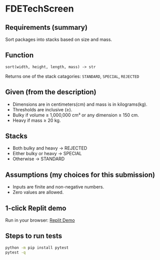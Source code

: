 # FDETechScreen

## Requirements (summary)
Sort packages into stacks based on size and mass.

## Function
`sort(width, height, length, mass) -> str`

Returns one of the stack catagories: `STANDARD`, `SPECIAL`, `REJECTED`

## Given (from the description)
- Dimensions are in centimeters(cm) and mass is in kilograms(kg).
- Thresholds are inclusive (≥).
- Bulky if volume ≥ 1,000,000 cm³ or any dimension ≥ 150 cm.
- Heavy if mass ≥ 20 kg.

## Stacks
- Both bulky and heavy -> REJECTED
- Either bulky or heavy -> SPECIAL
- Otherwise -> STANDARD

## Assumptions (my choices for this submission)
- Inputs are finite and non-negative numbers.
- Zero values are allowed.

## 1-click Replit demo
Run in your browser: [Replit Demo](https://replit.com/@murthy01/FDETechScreen)

## Steps to run tests
```bash
python -m pip install pytest
pytest -q


